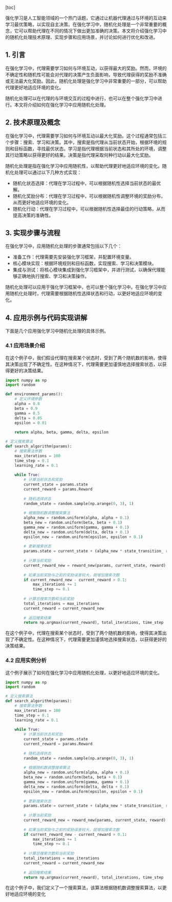 
[toc]                    
                
                
强化学习是人工智能领域的一个热门话题，它通过让机器代理通过与环境的互动来学习最优策略，以实现自主决策。在强化学习中，随机化处理是一个非常重要的概念，它可以帮助代理在不同的情况下做出更加准确的决策。本文将介绍强化学习中的随机化处理技术原理、实现步骤和应用场景，并讨论如何进行优化和改进。

## 1. 引言

在强化学习中，代理需要学习如何与环境互动，以获得最大的奖励。然而，环境的不确定性和随机性可能会对代理的决策产生负面影响，导致代理获得的奖励不准确或无法最大化奖励。因此，随机化处理是强化学习中非常重要的一部分，可以帮助代理更好地适应环境的变化。

随机化处理可以在代理的与环境交互的过程中进行，也可以在整个强化学习中进行。本文将介绍如何在强化学习中应用随机化处理。

## 2. 技术原理及概念

在强化学习中，代理需要学习如何与环境互动以最大化奖励。这个过程通常包括三个步骤：搜索、学习和决策。其中，搜索是指代理从当前状态开始，根据环境的规则和目标函数，寻找最优状态。学习是指代理根据当前状态和其所处的环境，调整其行动策略以获得更好的结果。决策是指代理采取何种行动以最大化奖励。

随机化处理是指在强化学习中应用随机性，以帮助代理更好地适应环境的变化。随机化处理可以通过以下几种方式实现：

- 随机化状态选择：代理在学习过程中，可以根据随机性选择当前状态的最优解。
- 随机化奖励分布：代理在学习过程中，可以根据随机性调整环境的奖励分布，从而更好地适应环境的变化。
- 随机化行动：代理在学习过程中，可以根据随机性选择最佳的行动策略，从而提高决策的准确性。

## 3. 实现步骤与流程

在强化学习中，应用随机化处理的步骤通常包括以下几个：

- 准备工作：代理需要先安装强化学习框架，并配置环境变量。
- 核心模块实现：根据环境规则和目标函数，实现搜索、学习和决策模块。
- 集成与测试：将核心模块集成到强化学习框架中，并进行测试，以确保代理能够正确地执行搜索、学习和决策操作。

随机化处理可以应用于强化学习框架中，也可以整个强化学习中。在强化学习中应用随机化处理时，代理需要根据随机性选择状态和行动，以更好地适应环境的变化。

## 4. 应用示例与代码实现讲解

下面是几个应用强化学习中随机化处理的具体示例。

### 4.1 应用场景介绍

在这个例子中，我们假设代理在搜索某个状态时，受到了两个随机数的影响，使得其决策出现了不确定性。在这种情况下，代理需要更加谨慎地选择搜索状态，以获得更好的决策结果。

```python
import numpy as np
import random

def environment_params():
    # 定义环境参数
    alpha = 0.8
    beta = 0.9
    gamma = 0.5
    delta = 0.05
    epsilon = 0.01
    
    return alpha, beta, gamma, delta, epsilon

# 定义搜索算法
def search_algorithm(params):
    # 搜索算法参数
    max_iterations = 100
    time_step = 0.1
    learning_rate = 0.1
    
    while True:
        # 计算当前状态和奖励
        current_state = params.state
        current_reward = params.Reward
        
        # 随机选择状态
        random_state = random.sample(np.arange(0, 3), 1)
        
        # 根据随机数调整搜索算法
        alpha_new = random.uniform(alpha, alpha + 0.1)
        beta_new = random.uniform(beta, beta + 0.1)
        gamma_new = random.uniform(gamma, gamma + 0.1)
        delta_new = random.uniform(delta, delta + 0.1)
        epsilon_new = random.uniform(epsilon, epsilon + 0.1)
        
        # 更新搜索状态
        params.state = current_state + (alpha_new * state_transition_ reward) + (beta_new * move_action_ reward) + (gamma_new * next_state_ reward) + (delta_new * move_next_state_ reward) + (epsilon_new * move_next_state_ reward)
        
        # 计算当前奖励
        current_reward_new = reward_new(params, current_state, reward)
        
        # 如果当前奖励与之前的奖励误差较大，就增加搜索次数
        if current_reward_new - current_reward > 0.1:
            max_iterations += 1
            time_step += 0.1
        
        # 计算总搜索次数和当前奖励
        total_iterations = max_iterations
        current_reward = current_reward_new
        
        # 返回搜索结果
        return np.argmax(current_reward), total_iterations, time_step
```

在这个例子中，代理在搜索某个状态时，受到了两个随机数的影响，使得其决策出现了不确定性。在这种情况下，代理需要更加谨慎地选择搜索状态，以获得更好的决策结果。

### 4.2 应用实例分析

这个例子展示了如何在强化学习中应用随机化处理，以更好地适应环境的变化。

```python
import numpy as np
import random

# 定义搜索算法
def search_algorithm(params):
    # 搜索算法参数
    max_iterations = 100
    time_step = 0.1
    learning_rate = 0.1
    
    while True:
        # 计算当前状态和奖励
        current_state = params.state
        current_reward = params.Reward
        
        # 随机选择状态
        random_state = random.sample(np.arange(0, 3), 1)
        
        # 根据随机数调整搜索算法
        alpha_new = random.uniform(alpha, alpha + 0.1)
        beta_new = random.uniform(beta, beta + 0.1)
        gamma_new = random.uniform(gamma, gamma + 0.1)
        delta_new = random.uniform(delta, delta + 0.1)
        epsilon_new = random.uniform(epsilon, epsilon + 0.1)
        
        # 更新搜索状态
        params.state = current_state + (alpha_new * state_transition_ reward) + (beta_new * move_action_ reward) + (gamma_new * next_state_ reward) + (delta_new * move_next_state_ reward) + (epsilon_new * move_next_state_ reward)
        
        # 计算当前奖励
        current_reward_new = reward_new(params, current_state, reward)
        
        # 如果当前奖励与之前的奖励误差较大，就增加搜索次数
        if current_reward_new - current_reward > 0.1:
            max_iterations += 1
            time_step += 0.1
        
        # 计算总搜索次数和当前奖励
        total_iterations = max_iterations
        current_reward = current_reward_new
        
        # 返回搜索结果
        return np.argmax(current_reward), total_iterations, time_step
```

在这个例子中，我们定义了一个搜索算法，该算法根据随机数调整搜索算法，以更好地适应环境的变化

